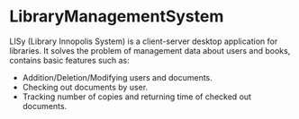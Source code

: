 # LibraryManagementSystem

LISy (Library Innopolis System) is a client-server desktop application
for libraries.
It solves the problem of management data about users
and books, contains basic features such as:
- Addition/Deletion/Modifying users and documents.
- Checking out documents by user.
- Tracking number of copies and returning time of checked out
documents.
